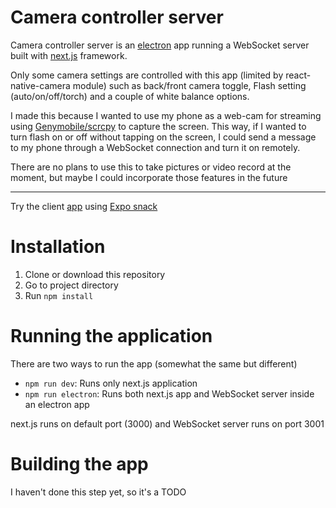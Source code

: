 # Camera controller server

Camera controller server is an [electron](https://electronjs.org/) app 
running a WebSocket server built with [next.js](https://nextjs.org/) 
framework.

Only some camera settings are controlled with this app 
(limited by react-native-camera module) such as back/front camera 
toggle, Flash setting (auto/on/off/torch) and a couple of white balance 
options.

I made this because I wanted to use my phone as a web-cam for streaming 
using [Genymobile/scrcpy](https://github.com/Genymobile/scrcpy/releases)
to capture the screen.
This way, if I wanted to turn flash on or off without tapping on the 
screen, I could send a message to my phone through a WebSocket
connection and turn it on remotely.

There are no plans to use this to take pictures or video record at the
moment, but maybe I could incorporate those features in the future
___
Try the client [app](#rn-app) using 
[Expo snack](https://snack.expo.io/@nastytakito/taco-remote-camera)

# Installation
1. Clone or download this repository
2. Go to project directory
3. Run `npm install`

# Running the application
There are two ways to run the app (somewhat the same but different)
- `npm run dev`: Runs only next.js application 
- `npm run electron`: Runs both next.js app and WebSocket server 
inside an electron app

next.js runs on default port (3000) and WebSocket server runs on 
port 3001

# Building the app
I haven't done this step yet, so it's a TODO  
